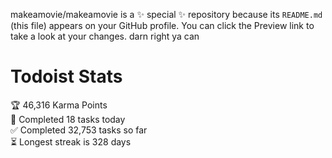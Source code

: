 makeamovie/makeamovie is a ✨ special ✨ repository because its `README.md` (this file) appears on your GitHub profile.
You can click the Preview link to take a look at your changes. darn right ya can

# Todoist Stats

<!-- TODO-IST:START -->
🏆  46,316 Karma Points           
🌸  Completed 18 tasks today           
✅  Completed 32,753 tasks so far           
⏳  Longest streak is 328 days
<!-- TODO-IST:END -->